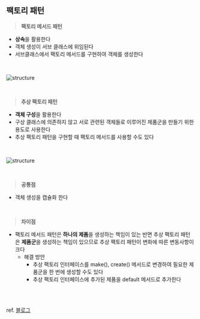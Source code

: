 ## 팩토리 패턴



> **팩토리 메서드 패턴**

- **상속**을 활용한다
- 객체 생성이 서브 클래스에 위임된다
- 서브클래스에서 팩토리 메서드를 구현하여 객체를 생성한다

<br>



![structure](https://johngrib.github.io/post-img/factory-method-pattern/structure.gif)

<br>

>**추상 팩토리 패턴**

- **객체 구성**을 활용한다
- 구상 클래스에 의존하지 않고 서로 관련된 객체들로 이루어진 제품군을 만들기 위한 용도로 사용한다
- 추상 팩토리 패턴을 구현할 때 팩토리 메서드를 사용할 수도 있다

<br>

![structure](https://johngrib.github.io/post-img/abstract-factory-pattern/structure.gif)

<br>

> **공통점**

- 객체 생성을 캡슐화 한다

<br>

> **차이점**

- 팩토리 메서드 패턴은 **하나의 제품**을 생성하는 책임이 있는 반면 추상 팩토리 패턴은 **제품군**을 생성하는 책임이 있으므로 추상 팩토리 패턴이 변화에 따른 변동사항이 크다
  - 해결 방안
    - 추상 팩토리 인터페이스를 make(), create() 메서드로 변경하여 필요한 제품군을 한 번에 생성할 수도 있다
    - 추상 팩토리 인터페이스에 추가된 제품을 default 메서드로 추가한다

<br>

<br>

ref. <a href="https://johngrib.github.io/wiki/factory-method-pattern/">블로그</a>

